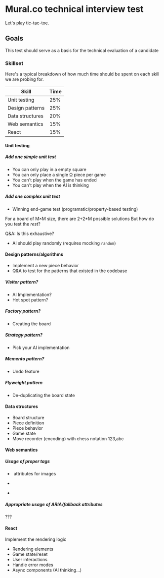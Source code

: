 # Mural.co technical interview test

Let's play tic-tac-toe.

## Goals

This test should serve as a basis for the technical evaluation of a candidate

### Skillset

Here's a typical breakdown of how much time should be spent on each skill we are probing for.

|Skill|Time|
|-----|----|
|Unit testing|25%|
|Design patterns|25%|
|Data structures|20%|
|Web semantics|15%|
|React|15%|

#### Unit testing

##### Add one simple unit test

 - You can only play in a empty square
 - You can only place a single Ω piece per game 
 - You can't play when the game has ended
 - You can't play when the AI is thinking

##### Add one complex unit test

 - Winning end-game test (programatic/property-based testing)
 
 For a board of M×M size, there are 2+2*M possible solutions
 But how do you test the _rest_?
 
 Q&A: Is this exhaustive?
 
 - AI should play randomly (requires mocking `random`)

#### Design patterns/algorithms

 - Implement a new piece behavior
 - Q&A to test for the patterns that existed in the codebase

##### Visitor pattern?

 - AI Implementation?
 - Hot spot pattern?

##### Factory pattern?

 - Creating the board

##### Strategy pattern?

 - Pick your AI implementation

##### Memento pattern?

 - Undo feature
 
##### Flyweight pattern

 - De-duplicating the board state

#### Data structures

 - Board structure 
 - Piece definition
 - Piece behavior
 - Game state
 - Move recorder (encoding) with chess notation 123,abc

#### Web semantics

##### Usage of proper tags

 - <img alt /> attributes for images
 - <p />
 - <section />

##### Appropriate usage of ARIA/fallback attributes

???

#### React

Implement the rendering logic 

 - Rendering elements
 - Game state/reset
 - User interactions
 - Handle error modes
 - Async components (AI thinking…)
